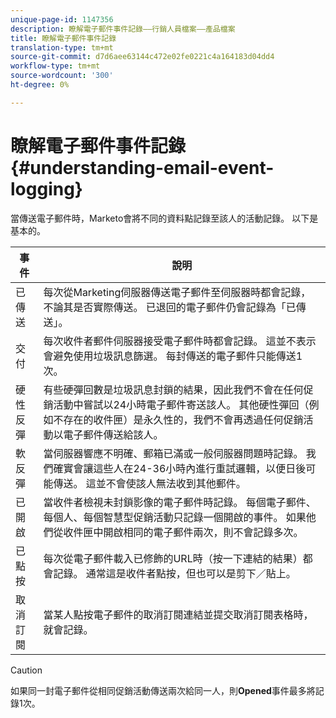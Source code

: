 ```yaml
---
unique-page-id: 1147356
description: 瞭解電子郵件事件記錄——行銷人員檔案——產品檔案
title: 瞭解電子郵件事件記錄
translation-type: tm+mt
source-git-commit: d7d6aee63144c472e02fe0221c4a164183d04dd4
workflow-type: tm+mt
source-wordcount: '300'
ht-degree: 0%

---
```



# 瞭解電子郵件事件記錄{#understanding-email-event-logging}

當傳送電子郵件時，Marketo會將不同的資料點記錄至該人的活動記錄。 以下是基本的。

| 事件 | 說明 |
|---|---|
| 已傳送 | 每次從Marketing伺服器傳送電子郵件至伺服器時都會記錄，不論其是否實際傳送。 已退回的電子郵件仍會記錄為「已傳送」。 |
| 交付 | 每次收件者郵件伺服器接受電子郵件時都會記錄。 這並不表示會避免使用垃圾訊息篩選。 每封傳送的電子郵件只能傳送1次。 |
| 硬性反彈 | 有些硬彈回數是垃圾訊息封鎖的結果，因此我們不會在任何促銷活動中嘗試以24小時電子郵件寄送該人。 其他硬性彈回（例如不存在的收件匣）是永久性的，我們不會再透過任何促銷活動以電子郵件傳送給該人。 |
| 軟反彈 | 當伺服器響應不明確、郵箱已滿或一般伺服器問題時記錄。 我們確實會讓這些人在24-36小時內進行重試邏輯，以便日後可能傳送。 這並不會使該人無法收到其他郵件。 |
| 已開啟 | 當收件者檢視未封鎖影像的電子郵件時記錄。 每個電子郵件、每個人、每個智慧型促銷活動只記錄一個開啟的事件。 如果他們從收件匣中開啟相同的電子郵件兩次，則不會記錄多次。 |
| 已點按 | 每次從電子郵件載入已修飾的URL時（按一下連結的結果）都會記錄。 通常這是收件者點按，但也可以是剪下／貼上。 |
| 取消訂閱 | 當某人點按電子郵件的取消訂閱連結並提交取消訂閱表格時，就會記錄。 |

>[!CAUTION]
>
>如果同一封電子郵件從相同促銷活動傳送兩次給同一人，則&#x200B;**Opened**&#x200B;事件最多將記錄1次。

